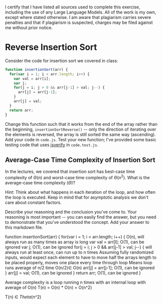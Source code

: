 I certify that I have listed all sources used to complete this exercise, including the use of any Large Language Models. All of the work is my own, except where stated otherwise. I am aware that plagiarism carries severe penalties and that if plagiarism is suspected, charges may be filed against me without prior notice.

# Reverse Insertion Sort

Consider the code for insertion sort we covered in class:

```javascript
function insertionSort(arr) {
  for(var i = 1; i < arr.length; i++) {
    var val = arr[i];
    var j;
    for(j = i; j > 0 && arr[j-1] > val; j--) {
      arr[j] = arr[j-1];
    }
    arr[j] = val;
  }
  return arr;
}
```

Change this function such that it works from the end of the array rather than
the beginning, `insertionSortReverse()` -- only the direction of
iterating over the elements is reversed, the array is still sorted the same way
(ascending). Add your code in `code.js`. Test your new function; I've provided
some basic testing code that uses [jsverify](https://jsverify.github.io/) in
`code.test.js`.

## Average-Case Time Complexity of Insertion Sort

In the lectures, we covered that insertion sort has best-case time complexity of
$\Theta(n)$ and worst-case time complexity of $\Theta(n^2)$. What is the
average-case time complexity ($\Theta$)?

Hint: Think about what happens in each iteration of the loop, and how often the
loop is executed. Keep in mind that for asymptotic analysis we don't care about
constant factors.

Describe your reasoning and the conclusion you've come to. Your reasoning is
most important -- you can easily find the answer, but you need to demonstrate
that you've understood the concept. Add your answer to this markdown file.


function insertionSort(arr) {
  for(var i = 1; i < arr.length; i++) {   			O(n), will always run as many times as array is long
    var val = arr[I];                     			O(1), can be ignored
    var j;                                			O(1), can be ignored
		for(j = i; j > 0 && arr[j-1] > val; j--) {	will always run at least once, can run up to n times
																								Assuming fully randomized inputs, would expect each element to have to move half the arrays length to be placed properly, moves one place every time through loop
																								Means loop runs average of n/2 time
																								O(n/2)∈ O(n)
      arr[j] = arr[j-1];                  			O(1), can be ignored
    }
    arr[j] = val;                         			O(1), can be ignored
  }
  return arr;                             			O(1), can be ignored
}

Average complexity is a loop running n times with an internal loop with average of O(n)
T(n) = O(n) * O(n) = O(n^2)

T(n) ∈ $Theta$(n^2)
